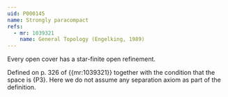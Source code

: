 ```yaml
---
uid: P000145
name: Strongly paracompact
refs:
  - mr: 1039321
    name: General Topology (Engelking, 1989)
---
```


Every open cover has a star-finite open refinement.

Defined on p. 326 of {{mr:1039321}} together with the condition that the space is {P3}.  Here we do not assume any separation axiom as part of the definition.
